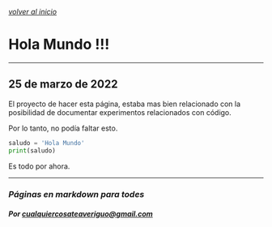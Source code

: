 [*volver al inicio*](../index.md)
# Hola Mundo !!!
---
25 de marzo de 2022
---
El proyecto de hacer esta página, estaba mas bien relacionado con la posibilidad de documentar experimentos relacionados con código.

Por lo tanto, no podía faltar esto.

```python
saludo = 'Hola Mundo'
print(saludo)
```
Es todo por ahora.

----
### *Páginas en markdown para todes*
#### *Por cualquiercosateaveriguo@gmail.com*